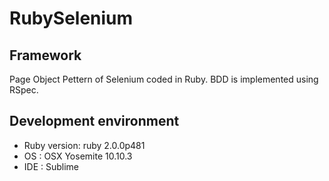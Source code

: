 # RubySelenium

## Framework

Page Object Pettern of Selenium coded in Ruby. BDD is implemented using RSpec.

## Development environment

* Ruby version: ruby 2.0.0p481 
* OS : OSX Yosemite 10.10.3
* IDE : Sublime

